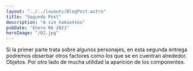 ```yaml
---
layout: "../../layouts/BlogPost.astro"
title: "Segundo Post"
description: "A sin hamientos"
pubDate: "Enero 06 2023"
heroImage: "/02.jpg"
---
```


Si la primer parte trata sobre algunos personajes, en esta segunda entrega podremos obserbar otros factores como los que se en cuentran alrededor. Objetos. Por otro lado de mucha utilidad la aparicion de los componentes.